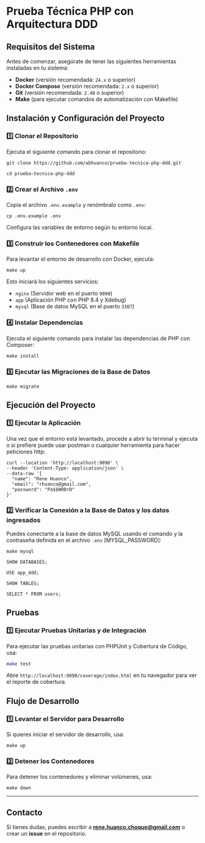 # Prueba Técnica PHP con Arquitectura DDD

## Requisitos del Sistema
Antes de comenzar, asegúrate de tener las siguientes herramientas instaladas en tu sistema:

- **Docker** (versión recomendada: `24.x` o superior)
- **Docker Compose** (versión recomendada: `2.x` o superior)
- **Git** (versión recomendada: `2.40` o superior)
- **Make** (para ejecutar comandos de automatización con Makefile)

## Instalación y Configuración del Proyecto

### 1️⃣ Clonar el Repositorio
Ejecuta el siguiente comando para clonar el repositorio:
```shell
git clone https://github.com/abhuanco/prueba-tecnica-php-ddd.git
```
```shell
cd prueba-tecnica-php-ddd
```

### 2️⃣ Crear el Archivo `.env`
Copia el archivo `.env.example` y renómbralo como `.env`:
```shell
cp .env.example .env
```
Configura las variables de entorno según tu entorno local.

### 3️⃣ Construir los Contenedores con Makefile
Para levantar el entorno de desarrollo con Docker, ejecuta:
```shell
make up
```

Esto iniciará los siguientes servicios:
- `nginx` (Servidor web en el puerto `9090`)
- `app` (Aplicación PHP con PHP 8.4 y Xdebug)
- `mysql` (Base de datos MySQL en el puerto `3307`)

### 4️⃣ Instalar Dependencias
Ejecuta el siguiente comando para instalar las dependencias de PHP con Composer:

```shell
make install
```

### 5️⃣ Ejecutar las Migraciones de la Base de Datos
```shell
make migrate
```

## Ejecución del Proyecto

### 1️⃣ Ejecutar la Aplicación
Una vez que el entorno está levantado, procede a abrir tu terminal y ejecuta o si prefiere puede usar postman o cualquier herramienta para hacer peticiones http:

```shell
curl --location 'http://localhost:9090' \
--header 'Content-Type: application/json' \
--data-raw '{
  "name": "Rene Huanco",
  "email": "rhuanco@gmail.com",
  "password": "Pa$$W00rD"
}'
```

### 2️⃣ Verificar la Conexión a la Base de Datos y los datos ingresados
Puedes conectarte a la base de datos MySQL usando el comando y la contraseña definida en el archivo `.env` [MYSQL_PASSWORD]:

```shell
make mysql
```

```mysql
SHOW DATABASES;
```
```mysql
USE app_ddd;
```
```mysql
SHOW TABLES;
```
```mysql
SELECT * FROM users;
```

## Pruebas

### 1️⃣ Ejecutar Pruebas Unitarias y de Integración
Para ejecutar las pruebas unitarias con PHPUnit y Cobertura de Código, usa:
```sh
make test
```
Abre `http://localhost:9090/coverage/index.html` en tu navegador para ver el reporte de cobertura.

## Flujo de Desarrollo

### 1️⃣ Levantar el Servidor para Desarrollo
Si quieres iniciar el servidor de desarrollo, usa:
```shell
make up
```

### 2️⃣ Detener los Contenedores
Para detener los contenedores y eliminar volúmenes, usa:
```shell
make down
```
---

## Contacto
Si tienes dudas, puedes escribir a **rene.huanco.choque@gmail.com** o crear un **issue** en el repositorio.

